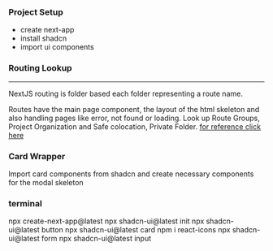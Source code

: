### Project Setup

- create next-app
- install shadcn
- import ui components

### Routing Lookup

---

NextJS routing is folder based each folder representing a route name.

Routes have the main page component, the layout of the html skeleton and also handling pages like error, not found or loading.
Look up Route Groups, Project Organization and Safe colocation, Private Folder.
[for reference click here](https://nextjs.org/docs/app/building-your-application/routing)

### Card Wrapper

Import card components from shadcn and create necessary components for the modal skeleton

### terminal

npx create-next-app@latest
npx shadcn-ui@latest init
npx shadcn-ui@latest button
npx shadcn-ui@latest card
npm i react-icons
npx shadcn-ui@latest form
npx shadcn-ui@latest input
